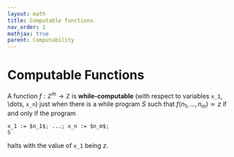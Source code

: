 ```yaml
---
layout: math
title: Computable functions
nav_order: 1
mathjax: true
parent: Computability
---
```


# Computable Functions

A function $f : \mathbb{Z}^m \to \mathbb{Z}$ is **while-computable** (with
respect to variables `x_1`, \dots, `x_n`) just when there is a while program
$S$ such that $f(n_1, \dots, n_m) \simeq z$ if and only if the program

```
x_1 := $n_1$; ...; x_n := $n_m$;
S
```

halts with the value of `x_1` being $z$.